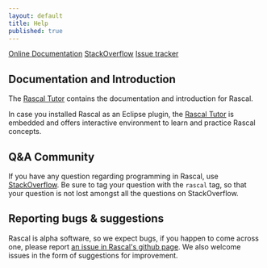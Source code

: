 ```yaml
---
layout: default
title: Help
published: true
---
```


<p class="text-center">
   <a class="btn" href="http://tutor.rascal-mpl.org/"><i class="icon-info"></i> Online Documentation</a>
   <a class="btn" href="http://stackoverflow.com/questions/tagged/rascal"><i class="icon-stackexchange"></i> StackOverflow</a>
   <a class="btn" href="https://github.com/cwi-swat/rascal/issues"><i class="icon-bug"></i> Issue tracker</a>
</p>

## Documentation and Introduction
The [Rascal Tutor](http://tutor.rascal-mpl.org/) contains the documentation and
introduction for Rascal.

In case you installed Rascal as an Eclipse plugin, the [Rascal
Tutor](http://tutor.rascal-mpl.org/) is embedded and offers interactive
environment to learn and practice Rascal concepts.

## Q&A Community
If you have any question regarding programming in Rascal, use 
[StackOverflow](http://stackoverflow.com/questions/tagged/rascal).
Be sure to tag your question with the `rascal` tag, so that your question is not
lost amongst all the questions on StackOverflow.

## Reporting bugs & suggestions
Rascal is alpha software, so we expect bugs, if you happen to come across one,
please report [an issue in Rascal's github page](https://github.com/cwi-swat/rascal/issues). We also welcome issues in the form of suggestions for improvement.

